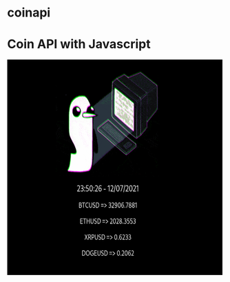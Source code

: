 # coinapi
<h1>Coin API with Javascript</h1>
<img src="/images/coinapi.png" alt="Coin API" width="500" height="500">

